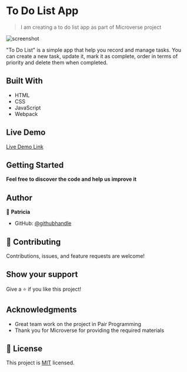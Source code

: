 # To Do List App

> I am creating a to do list app as part of Microverse project

![screenshot](https://github.com/microverseinc/curriculum-javascript/blob/main/books/images/awesome_books_full_website.png)

"To Do List" is a simple app that help you record and manage tasks. You can create a new task, update it, mark it as complete, order in terms of priority and delete them when completed.

## Built With

- HTML
- CSS
- JavaScript
- Webpack

## Live Demo

[Live Demo Link]()


## Getting Started

**Feel free to discover the code and help us improve it**


## Author

👤 **Patricia**

- GitHub: [@githubhandle](https://github.compatriciachrysy)

## 🤝 Contributing

Contributions, issues, and feature requests are welcome!


## Show your support

Give a ⭐️ if you like this project!

## Acknowledgments

- Great team work on the project in Pair Programming
- Thank you for Microverse for providing the required materials

## 📝 License

This project is [MIT](./MIT.md) licensed.
